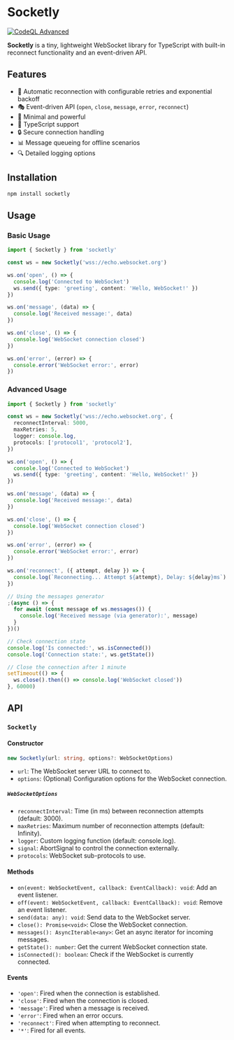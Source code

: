 # Socketly

[![CodeQL Advanced](https://github.com/boddhi9/socketly/actions/workflows/codeql.yml/badge.svg)](https://github.com/boddhi9/socketly/actions/workflows/codeql.yml)

**Socketly** is a tiny, lightweight WebSocket library for TypeScript with built-in reconnect functionality and an event-driven API.

## Features

- 🔄 Automatic reconnection with configurable retries and exponential backoff
- 🎭 Event-driven API (`open`, `close`, `message`, `error`, `reconnect`)
- 🚀 Minimal and powerful
- 💪 TypeScript support
- 🔒 Secure connection handling
- 📊 Message queueing for offline scenarios
- 🔍 Detailed logging options

## Installation

```bash
npm install socketly
```

## Usage

### Basic Usage

```typescript
import { Socketly } from 'socketly'

const ws = new Socketly('wss://echo.websocket.org')

ws.on('open', () => {
  console.log('Connected to WebSocket')
  ws.send({ type: 'greeting', content: 'Hello, WebSocket!' })
})

ws.on('message', (data) => {
  console.log('Received message:', data)
})

ws.on('close', () => {
  console.log('WebSocket connection closed')
})

ws.on('error', (error) => {
  console.error('WebSocket error:', error)
})
```

### Advanced Usage

```typescript
import { Socketly } from 'socketly'

const ws = new Socketly('wss://echo.websocket.org', {
  reconnectInterval: 5000,
  maxRetries: 5,
  logger: console.log,
  protocols: ['protocol1', 'protocol2'],
})

ws.on('open', () => {
  console.log('Connected to WebSocket')
  ws.send({ type: 'greeting', content: 'Hello, WebSocket!' })
})

ws.on('message', (data) => {
  console.log('Received message:', data)
})

ws.on('close', () => {
  console.log('WebSocket connection closed')
})

ws.on('error', (error) => {
  console.error('WebSocket error:', error)
})

ws.on('reconnect', ({ attempt, delay }) => {
  console.log(`Reconnecting... Attempt ${attempt}, Delay: ${delay}ms`)
})

// Using the messages generator
;(async () => {
  for await (const message of ws.messages()) {
    console.log('Received message (via generator):', message)
  }
})()

// Check connection state
console.log('Is connected:', ws.isConnected())
console.log('Connection state:', ws.getState())

// Close the connection after 1 minute
setTimeout(() => {
  ws.close().then(() => console.log('WebSocket closed'))
}, 60000)
```

## API

### `Socketly`

#### Constructor

```typescript
new Socketly(url: string, options?: WebSocketOptions)
```

- `url`: The WebSocket server URL to connect to.
- `options`: (Optional) Configuration options for the WebSocket connection.

##### `WebSocketOptions`

- `reconnectInterval`: Time (in ms) between reconnection attempts (default: 3000).
- `maxRetries`: Maximum number of reconnection attempts (default: Infinity).
- `logger`: Custom logging function (default: console.log).
- `signal`: AbortSignal to control the connection externally.
- `protocols`: WebSocket sub-protocols to use.

#### Methods

- `on(event: WebSocketEvent, callback: EventCallback): void`: Add an event listener.
- `off(event: WebSocketEvent, callback: EventCallback): void`: Remove an event listener.
- `send(data: any): void`: Send data to the WebSocket server.
- `close(): Promise<void>`: Close the WebSocket connection.
- `messages(): AsyncIterable<any>`: Get an async iterator for incoming messages.
- `getState(): number`: Get the current WebSocket connection state.
- `isConnected(): boolean`: Check if the WebSocket is currently connected.

#### Events

- `'open'`: Fired when the connection is established.
- `'close'`: Fired when the connection is closed.
- `'message'`: Fired when a message is received.
- `'error'`: Fired when an error occurs.
- `'reconnect'`: Fired when attempting to reconnect.
- `'*'`: Fired for all events.
